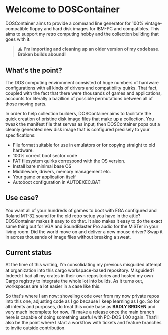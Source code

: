 # Welcome to DOSContainer

DOSContainer aims to provide a command line generator for 100% vintage-compatible
floppy and hard disk images for IBM-PC and compatibles. This aims to support my
retro computing hobby and the collection building that goes with it.

> :warning: **I'm importing and cleaning up an older version of my codebase. Broken builds abound!**

## What's the point?

The DOS computing environment consisted of huge numbers of hardware configurations
with all kinds of drivers and compatibility quirks. That fact, coupled with the fact
that there were thousands of games and applications, accounts for literally a bazillion
of possible permutations between all of those moving parts.

In order to help collection builders, DOSContainer aims to facilitate the quick creation
of pristine disk image files that make up a collection. You tweak the manifest file that
serves as input, then DOSContainer pops out a cleanly generated new disk image that is
configured precisely to your specifications:

- File format suitable for use in emulators or for copying straight to old hardware.
- 100% correct boot sector code
- FAT filesystem quirks correspond with the OS version.
- Install bare minimal base OS
- Middleware, drivers, memory management etc.
- Your game or application itself
- Autoboot configuration in AUTOEXEC.BAT

## Use case?
You want all of your hundreds of games to boot with EGA configured and Roland MT-32 sound
for the old retro setup you have in the attic? DOSContainer makes it easy to do that. It 
also makes it easy to do the exact same thing but for VGA and SoundBlaster Pro audio for 
the MiSTer in your living room. Did the world move on and deliver a new mouse driver? Swap 
it in across thousands of image files without breaking a sweat.

## Current status

At the time of this writing, I'm consolidating my previous misguided attempt at organization
into this cargo workspace-based repository. Misguided? Indeed: I had all my crates in their
own repositories and hosted my own Cargo registry to integrate the whole lot into builds. As
it turns out, workspaces are a lot easier in a case like this.

So that's where I am now: shoveling code over from my now private repos into this one,
adjusting code as I go because I keep learning as I go. So for all intents and purposes, do
treat this code base as **BADLY BROKEN** and very much incomplete for now. I'll make a release
once the main branch here is capable of doing something useful with PC-DOS 1.00 again. That'll
also be the point where I start a workflow with tickets and feature branches to invite 
outside contribution.
